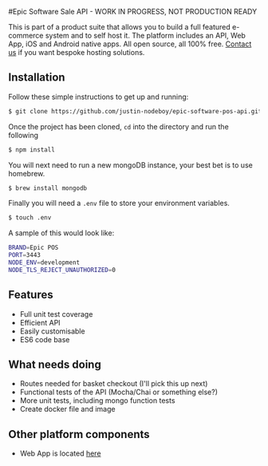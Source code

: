 #Epic Software Sale API - WORK IN PROGRESS, NOT PRODUCTION READY

This is part of a product suite that allows you to build a full featured 
e-commerce system and to self host it. The platform includes an API, Web App, iOS and Android native apps.
All open source, all 100% free. [Contact us](mailto:justin@epic-software.co.uk) if you want bespoke hosting solutions.

## Installation

Follow these simple instructions to get up and running:

```bash
$ git clone https://github.com/justin-nodeboy/epic-software-pos-api.git
```
Once the project has been cloned, `cd` into the directory and run the following
```bash
$ npm install
```
You will next need to run a new mongoDB instance, your best bet is to use homebrew.
```bash
$ brew install mongodb
```
Finally you will need a `.env` file to store your environment variables.
```bash
$ touch .env
```
A sample of this would look like:
```bash
BRAND=Epic POS
PORT=3443
NODE_ENV=development
NODE_TLS_REJECT_UNAUTHORIZED=0
```
## Features

* Full unit test coverage
* Efficient API
* Easily customisable
* ES6 code base

## What needs doing
* Routes needed for basket checkout (I'll pick this up next)
* Functional tests of the API (Mocha/Chai or something else?)
* More unit tests, including mongo function tests
* Create docker file and image

## Other platform components
* Web App is located [here](https://github.com/justin-nodeboy/epic-software-pos-web)

